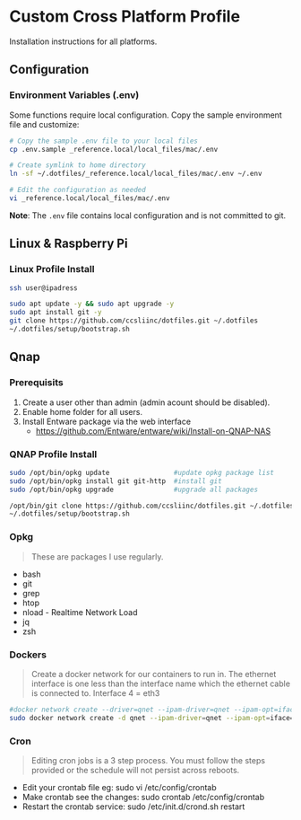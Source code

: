 # Custom Cross Platform Profile

Installation instructions for all platforms.

## Configuration

### Environment Variables (.env)
Some functions require local configuration. Copy the sample environment file and customize:

```bash
# Copy the sample .env file to your local files
cp .env.sample _reference.local/local_files/mac/.env

# Create symlink to home directory
ln -sf ~/.dotfiles/_reference.local/local_files/mac/.env ~/.env

# Edit the configuration as needed
vi _reference.local/local_files/mac/.env
```

**Note**: The `.env` file contains local configuration and is not committed to git.

## Linux & Raspberry Pi

### Linux Profile Install

```bash
ssh user@ipadress

sudo apt update -y && sudo apt upgrade -y
sudo apt install git -y
git clone https://github.com/ccsliinc/dotfiles.git ~/.dotfiles
~/.dotfiles/setup/bootstrap.sh
```

## Qnap

### Prerequisits

1. Create a user other than admin (admin acount should be disabled).
2. Enable home folder for all users.
3. Install Entware package via the web interface
   - <https://github.com/Entware/entware/wiki/Install-on-QNAP-NAS>

### QNAP Profile Install

```bash
sudo /opt/bin/opkg update                #update opkg package list
sudo /opt/bin/opkg install git git-http  #install git
sudo /opt/bin/opkg upgrade               #upgrade all packages
```

```bash
/opt/bin/git clone https://github.com/ccsliinc/dotfiles.git ~/.dotfiles
~/.dotfiles/setup/bootstrap.sh
```

### Opkg

>These are packages I use regularly.

- bash
- git
- grep
- htop
- nload - Realtime Network Load
- jq
- zsh

### Dockers

>Create a docker network for our containers to run in. The ethernet interface is one less than the interface name which the ethernet cable is connected to.  Interface 4 = eth3

 ```bash
#docker network create --driver=qnet --ipam-driver=qnet --ipam-opt=iface=eth0 --subnet 10.0.17.0/24 --gateway 10.0.17.1 qnet-static-eth0
sudo docker network create -d qnet --ipam-driver=qnet --ipam-opt=iface=eth1 --subnet 10.0.1.0/24 --gateway 10.0.1.1 qnet-static-eth1 --opt=iface=eth1
 ```

### Cron

>Editing cron jobs is a 3 step process.  You must follow the steps provided or the schedule will not persist across reboots.

- Edit your crontab file eg: sudo vi /etc/config/crontab
- Make crontab see the changes: sudo crontab /etc/config/crontab
- Restart the crontab service: sudo /etc/init.d/crond.sh restart
